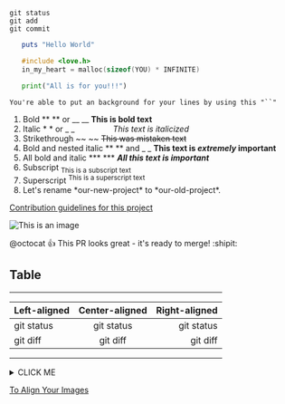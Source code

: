 

```
git status
git add
git commit
```

```ruby
   puts "Hello World"
```

```c
   #include <love.h>
   in_my_heart = malloc(sizeof(YOU) * INFINITE) 
```

```python
   print("All is for you!!!")
```

`You're able to put an background for your lines by using this "``" `

<!--
   You can hide your codes
   Putting in the beginning of the line "<!--"
   and in the end of line "--\>"
-->
1. Bold	** ** or __ __  	                **This is bold text**
2. Italic	* * or _ _                      *This text is italicized*
3. Strikethrough	~~ ~~		                  ~~This was mistaken text~~
4. Bold and nested italic	** ** and _ _		**This text is _extremely_ important**
5. All bold and italic	*** ***		          ***All this text is important***
6. Subscript	<sub> </sub>		              <sub>This is a subscript text</sub>
7. Superscript	<sup> </sup>		            <sup>This is a superscript text</sup>
8. Let's rename \*our-new-project\* to \*our-old-project\*.

[Contribution guidelines for this project](Bonus/so_long.c)

![This is an image](https://myoctocat.com/assets/images/base-octocat.svg)

@octocat :+1: This PR looks great - it's ready to merge! :shipit:

## Table

<table width="100%" align="center">
   
<tr style="display:flex; justify-content:space-around; paddind:0;">
<td style="padding:0; margin:0;">
   
|Left-aligned|Center-aligned|Right-aligned|
| :- | :-: | -: |
|git status|git status|git status|
|git diff|git diff|git diff|

   </td></tr>
</table>

<details><summary>CLICK ME</summary>
<p>

#### We can hide anything, even code!

```ruby
   puts "Hello World!"
```

</p>
</details>


[To Align Your Images](https://gist.github.com/DavidWells/7d2e0e1bc78f4ac59a123ddf8b74932d)
